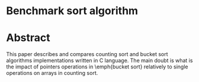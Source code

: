 Benchmark sort algorithm
===============================

# Abstract

This paper describes and compares counting sort and bucket sort algorithms implementations written in C language.
The main doubt is what is the impact of pointers operations in \emph{bucket sort} relatively to single operations on arrays
in counting sort.
